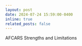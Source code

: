 ```yaml
---
layout: post
date: 2024-07-24 15:59:00-0400
inline: true
related_posts: false
---
```


AFCARS Strengths and Limitations
